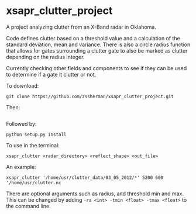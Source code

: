 # xsapr_clutter_project

A project analyzing clutter from an X-Band radar in Oklahoma.

Code defines clutter based on a threshold value and a calculation of
the standard deviation, mean and variance. There is also a circle radius
function that allows for gates surrounding a clutter gate to also be marked
as clutter depending on the radius integer.

Currently checking other fields and components to see if they can be used
to determine if a gate it clutter or not.

To download:

```
git clone https://github.com/zssherman/xsapr_clutter_project.git
```

Then:

```cd xsapr_clutter_project
```

Followed by:

```
python setup.py install
```

To use in the terminal:

```
xsapr_clutter <radar_directory> <reflect_shape> <out_file>
```

An example:

```
xsapr_clutter '/home/usr/clutter_data/03_05_2012/*' 5200 600 '/home/usr/clutter.nc 
```

There are optional arguments such as radius, and threshold min and max.
This can be changed by adding ```-ra <int> -tmin <float> -tmax <float>``` to
the command line.
